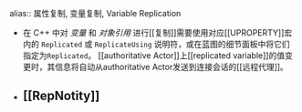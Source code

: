 alias:: 属性复制, 变量复制, Variable Replication

- 在 C++ 中对 *变量* 和 *对象引用* 进行[[复制]]需要使用对应[[UPROPERTY]]宏内的 `Replicated` 或 `ReplicateUsing` 说明符，或在蓝图的细节面板中将它们指定为`Replicated`。 [[authoritative Actor]]上[[replicated variable]]的值变更时，其信息将自动从authoritative Actor发送到连接会话的[[远程代理]]。
- ## [[RepNotity]]